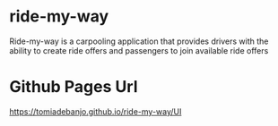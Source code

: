 # ride-my-way

Ride-my-way is a carpooling application that provides drivers with the ability to create ride offers and passengers to join available ride offers

# Github Pages Url

https://tomiadebanjo.github.io/ride-my-way/UI
